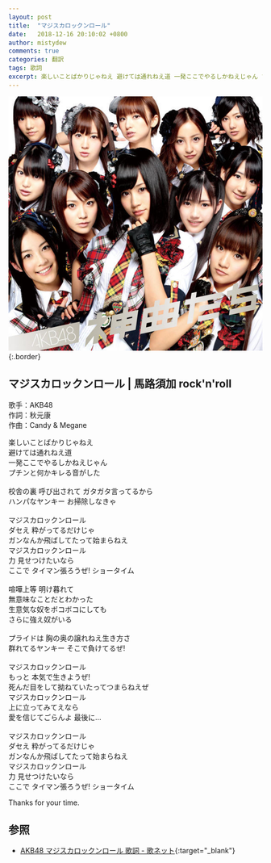 ```yaml
---
layout: post
title:  "マジスカロックンロール"
date:   2018-12-16 20:10:02 +0800
author: mistydew
comments: true
categories: 翻訳
tags: 歌詞
excerpt: 楽しいことばかりじゃねえ 避けては通れねえ道 一発ここでやるしかねえじゃん プチンと何かキレる音がした
---
```

![神曲たち](/images/cover/misc/神曲たち.jpg){:.border}

## マジスカロックンロール | 馬路須加 rock'n'roll

歌手：AKB48<br>
作詞：秋元康<br>
作曲：Candy & Megane

楽しいことばかりじゃねえ<br>
避けては通れねえ道<br>
一発ここでやるしかねえじゃん<br>
プチンと何かキレる音がした<br>
<br>
校舎の裏 呼び出されて ガタガタ言ってるから<br>
ハンパなヤンキー お掃除しなきゃ<br>
<br>
マジスカロックンロール<br>
ダセえ 粋がってるだけじゃ<br>
ガンなんか飛ばしてたって始まらねえ<br>
マジスカロックンロール<br>
力 見せつけたいなら<br>
ここで タイマン張ろうぜ! ショータイム<br>
<br>
喧嘩上等 明け暮れて<br>
無意味なことだとわかった<br>
生意気な奴をボコボコにしても<br>
さらに強え奴がいる<br>
<br>
プライドは 胸の奥の譲れねえ生き方さ<br>
群れてるヤンキー そこで負けてるぜ!<br>
<br>
マジスカロックンロール<br>
もっと 本気で生きようぜ!<br>
死んだ目をして拗ねていたってつまらねえぜ<br>
マジスカロックンロール<br>
上に立ってみてえなら<br>
愛を信じてごらんよ 最後に…<br>
<br>
マジスカロックンロール<br>
ダセえ 粋がってるだけじゃ<br>
ガンなんか飛ばしてたって始まらねえ<br>
マジスカロックンロール<br>
力 見せつけたいなら<br>
ここで タイマン張ろうぜ! ショータイム

Thanks for your time.

## 参照

* [AKB48 マジスカロックンロール 歌詞 - 歌ネット](https://www.uta-net.com/song/90598){:target="_blank"}
